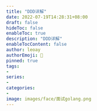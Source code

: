 ```yaml
---
title: "DDD详解"
date: 2022-07-19T14:28:31+08:00
draft: false
hideToc: false
enableToc: true
description: "DDD详解"
enableTocContent: false
author: leoay
authorEmoji: 🎅
pinned: true
tags:
- 
series:
- 
categories:
- 
image: images/face/面试golang.png
---
```

